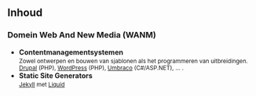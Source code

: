Inhoud
------

### Domein Web And New Media (WANM)

- **Contentmanagementsystemen**  
<small>Zowel ontwerpen en bouwen van sjablonen als het programmeren van uitbreidingen. [<i class="fa fa-drupal"></i> Drupal](http://drupal.org) (PHP), [<i class="fa fa-wordpress"></i> WordPress](http://wordpress.org) (PHP), [Umbraco](http://umbraco.com) (C#/ASP.NET), ... .</Small>
- **Static Site Generators**  
<small>[Jekyll](http://jekyllrb.com) met [Liquid](http://liquidmarkup.org)</small>